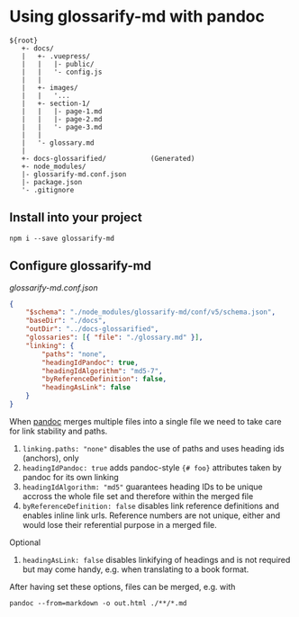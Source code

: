 # Using glossarify-md with pandoc

[pandoc]: https://pandoc.org

~~~
${root}
   +- docs/
   |   +- .vuepress/
   |   |   |- public/
   |   |   '- config.js
   |   |
   |   +- images/
   |   |   '...
   |   +- section-1/
   |   |   |- page-1.md
   |   |   |- page-2.md
   |   |   '- page-3.md
   |   |
   |   '- glossary.md
   |
   +- docs-glossarified/           (Generated)
   +- node_modules/
   |- glossarify-md.conf.json
   |- package.json
   '- .gitignore
~~~

## Install into your project

```
npm i --save glossarify-md
```

## Configure glossarify-md

*glossarify-md.conf.json*
~~~json
{
    "$schema": "./node_modules/glossarify-md/conf/v5/schema.json",
    "baseDir": "./docs",
    "outDir": "../docs-glossarified",
    "glossaries": [{ "file": "./glossary.md" }],
    "linking": {
        "paths": "none",
        "headingIdPandoc": true,
        "headingIdAlgorithm": "md5-7",
        "byReferenceDefinition": false,
        "headingAsLink": false
    }
}
~~~

When [pandoc] merges multiple files into a single file we need to take care for
link stability and paths.

1. `linking.paths: "none"` disables the use of paths and uses heading ids
   (anchors), only
1. `headingIdPandoc: true` adds pandoc-style `{# foo}` attributes taken by
   pandoc for its own linking
1. `headingIdAlgorithm: "md5"` guarantees heading IDs to be unique accross the
   whole file set and therefore within the merged file
1. `byReferenceDefinition: false` disables link reference definitions and enables
   inline link urls. Reference numbers are not unique, either and would lose
   their referential purpose in a merged file.

Optional

1. `headingAsLink: false` disables linkifying of headings and is
   not required but may come handy, e.g. when translating to a book format.

After having set these options, files can be merged, e.g. with

~~~
pandoc --from=markdown -o out.html ./**/*.md
~~~
